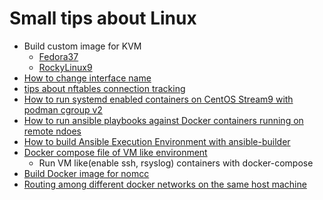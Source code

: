 # Small tips about Linux

- Build custom image for KVM
  - [Fedora37](./Build_Fedora37_custom_image_for_KVM/README.md)
  - [RockyLinux9](./Build_Rocky9_custom_image_for_KVM/README.md)
- [How to change interface name](./Change_interface_name_Rocky8/README.md)
- [tips about nftables connection tracking](./RHEL8_nftables_no_conntrack/README.md)
- [How to run systemd enabled containers on CentOS Stream9 with podman cgroup v2](./Podman_run_ssh_systemd_enabled_containers/Podman_run_ssh_enabled_containers.md)
- [How to run ansible playbooks against Docker containers running on remote ndoes](./Run_ansible_against_docker_in_remote_nodes/README.md)
- [How to build Ansible Execution Environment with ansible-builder](./Ansible_build_custom_EE/README.md)
- [Docker compose file of VM like environment](./Docker_compose_VM_like_collections/)
  - Run VM like(enable ssh, rsyslog) containers with docker-compose
- [Build Docker image for nomcc](./Build_Docker_image_nomcc/README.md)
- [Routing among different docker networks on the same host machine](./Routing_different_docker_networks_on_the_same_host/README.md)

